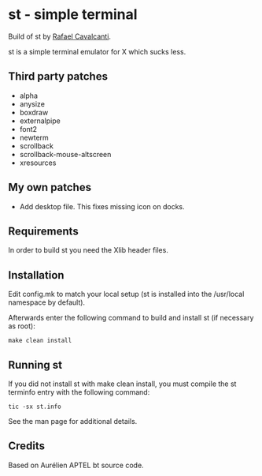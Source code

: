 # st - simple terminal

Build of st by [Rafael Cavalcanti](https://rafaelc.org/dev).

st is a simple terminal emulator for X which sucks less.

## Third party patches

- alpha
- anysize
- boxdraw
- externalpipe
- font2
- newterm
- scrollback
- scrollback-mouse-altscreen
- xresources

## My own patches

- Add desktop file. This fixes missing icon on docks.

## Requirements

In order to build st you need the Xlib header files.

## Installation

Edit config.mk to match your local setup (st is installed into
the /usr/local namespace by default).

Afterwards enter the following command to build and install st (if
necessary as root):

    make clean install

## Running st

If you did not install st with make clean install, you must compile
the st terminfo entry with the following command:

    tic -sx st.info

See the man page for additional details.

## Credits

Based on Aurélien APTEL <aurelien dot aptel at gmail dot com> bt source code.

